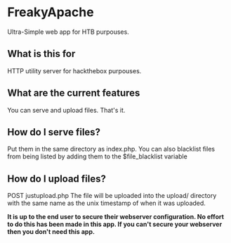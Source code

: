 # FreakyApache
Ultra-Simple web app for HTB purpouses.

## What is this for
HTTP utility server for hackthebox purpouses.

## What are the current features
You can serve and upload files. That's it.

## How do I serve files?
Put them in the same directory as index.php. You can also blacklist files from being listed by adding them to the $file_blacklist variable

## How do I upload files?
POST justupload.php
The file will be uploaded into the upload/ directory with the same name as the unix timestamp of when it was uploaded.

**It is up to the end user to secure their webserver configuration. No effort to do this has been made in this app. If you can't secure your webserver then you don't need this app.**
